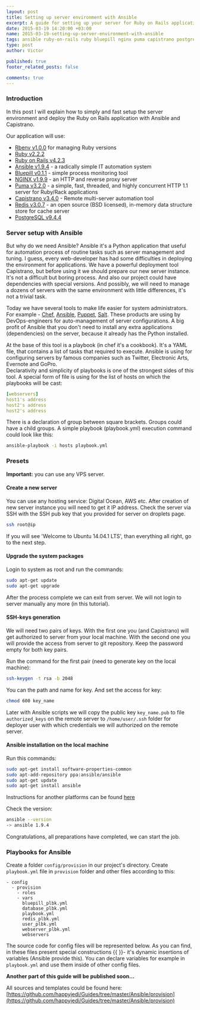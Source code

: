 ```yaml
---
layout: post
title: Setting up server environment with Ansible
excerpt: A guide for setting up your server for Ruby on Rails application with Ansible
date: 2015-03-19 14:20:00 +03:00
name: 2015-03-19-setting-up-server-environment-with-ansible
tags: ansible ruby-on-rails ruby bluepill nginx puma capistrano postgresql redis
type: post
author: Victor

published: true
footer_related_posts: false

comments: true
---
```


### Introduction

In this post I will explain how to simply and fast setup the server
environment and deploy the Ruby on Rails application with Ansible and Capistrano.

Our application will use:
 * [Rbenv v1.0.0](https://github.com/rbenv/rbenv) for managing Ruby versions
 * [Ruby v2.2.2](https://github.com/ruby/ruby/tree/ruby_2_2)
 * [Ruby on Rails v4.2.3](https://github.com/rails/rails)
 * [Ansible v1.9.4](https://www.ansible.com/) - a radically simple IT automation system
 * [Bluepill v0.1.1](https://github.com/bluepill-rb/bluepill) - simple process monitoring tool
 * [NGINX v1.9.9](http://nginx.org/) - an HTTP and reverse proxy server
 * [Puma v3.2.0](https://github.com/puma/puma) - a simple, fast, threaded,
and highly concurrent HTTP 1.1 server for Ruby/Rack applications
 * [Capistrano v3.4.0](https://github.com/capistrano/capistrano) - Remote multi-server automation tool
 * [Redis v3.0.7](https://redis.io/]) -  an open source (BSD licensed), in-memory data structure store for cache server
 * [PostgreSQL v9.4.4](https://www.postgresql.org/)

### Server setup with Ansible  

But why do we need Ansible? Ansible it's a Python application that useful for automation
process of routine tasks such as server management and tuning.
I guess, every web-developer has had some difficulties in deploying the
environment for applications. We have a powerful deployment tool Capistrano,
but before using it we should prepare our new server instance.
It's not a difficult but boring process. And also our project could have dependencies
with special versions. And possibly, we will need to manage a dozens of
servers with the same environment with little differences, it's not a trivial task.

Today we have several tools to make life easier for system administrators.
For example -  [Chef](https://www.chef.io/chef/), [Ansible](https://www.ansible.com/),
[Puppet](https://puppet.com/), [Salt](https://github.com/saltstack/salt).
These products are using by DevOps-engineers for auto-management of server configurations.
A big profit of Ansible that you don't need to install any extra applications (dependencies)
on the server, because it already has the Python installed.  

At the base of this tool is a playbook (in chef it's a cookbook). It's a YAML file,
that contains a list of tasks that required to execute. Ansible is using for configuring
servers by famous companies such as Twitter, Electronic Arts, Evernote and GoPro.  
Declarativity and simplicity of playbooks is one of the strongest sides of this tool.
A special form of file is using for the list of hosts on which the playbooks will be cast:

```yaml
[webservers]
host1's address
host2's address
host2's address
```

There is a declaration of group between square brackets. Groups could have a child groups.
A simple playbook (playbook.yml) execution command could look like this:

```bash
ansible-playbook -i hosts playbook.yml  
```  

### Presets

**Important:**  you can use any VPS server.

#### Create a new server

You can use any hosting service: Digital Ocean, AWS etc. After creation of new server
instance you will need to get it IP address.
Check the server via SSH with the SSH pub key that you provided for server on droplets page.

```bash
ssh root@ip
```

If you will see 'Welcome to Ubuntu 14.04.1 LTS', than everything all right, go to the next step.

#### Upgrade the system packages

Login to system as root and run the commands:

```bash
sudo apt-get update
sudo apt-get upgrade
```

After the process complete we can exit from server. We will not login to server manually any more (in this tutorial).

#### SSH-keys generation

We will need two pairs of keys. With the first one you (and Capistrano) will
get  authorized to server from your local machine. With the second one you will provide
the access from server to git repository. Keep the password empty for both key pairs.

Run the command for the first pair (need to generate key on the local machine):

```bash
ssh-keygen -t rsa -b 2048
```

You can the path and name for key. And set the access for key:

```bash
chmod 600 key_name
```

Later with Ansible scripts we will copy the public key `key_name.pub` to file
`authorized_keys` on the remote server to `/home/user/.ssh` folder for deployer
user with which credentials we will authorized on the remote server.

#### Ansible installation on the local machine

Run this commands:

```bash
sudo apt-get install software-properties-common
sudo apt-add-repository ppa:ansible/ansible
sudo apt-get update
sudo apt-get install ansible
```

Instructions for another platforms can be found  [here](http://docs.ansible.com/ansible/latest/intro_installation.html#installation)

Check the version:

```bash
ansible --version
-> ansible 1.9.4
```

Congratulations, all preparations have completed, we can start the job.

### Playbooks for Ansible

Create a folder `config/provision` in our project's directory. Create `playbook.yml` file in `provision` folder and other files according to this:

```
- config
  - provision
    - roles
    - vars
      bluepill_plbk.yml
      database_plbk.yml
      playbook.yml
      redis_plbk.yml
      user_plbk.yml
      webserver_plbk.yml
      webservers
```

The source code for config files will be represented below. As you can find,
in these files present special constructions \{\{  \}\}- it's dynamic insertions of variables (Ansible provide this). You can declare variables for example in `playbook.yml` and use them inside of other config files.

**Another part of this guide will be published soon...**

All sources and templates could be found here: [https://github.com/happyjedi/Guides/tree/master/Ansible/provision](https://github.com/happyjedi/Guides/tree/master/Ansible/provision)    
